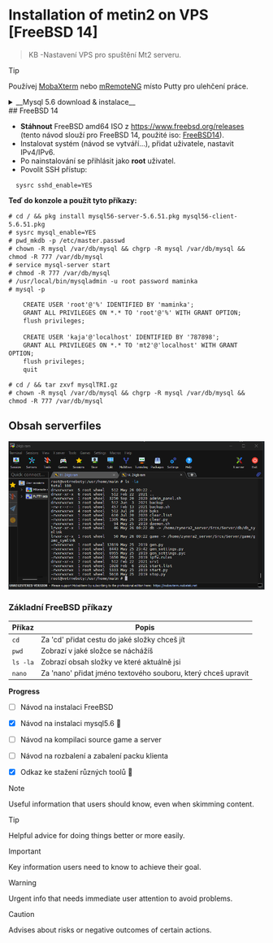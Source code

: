 # Installation of metin2 on VPS [FreeBSD 14]
> KB -Nastavení VPS pro spuštění Mt2 serveru. 

> [!TIP]
> Používej [MobaXterm](https://mobaxterm.mobatek.net/) nebo [mRemoteNG](https://mremoteng.org/) místo Putty pro ulehčení práce.
<details>
<summary>__Mysql 5.6 download & instalace__</summary>
Jelikož je od konce roku 2023 mysql5.6 trvale smazáno z oficiálních portů, je třeba to obejít. Tady je ke stažení kompletní **mysql5.6** client i server část a **lib**ky potřebné k rozjetí **mysql**.
- [mysql5.6-client.pkg](https://github.com/schneond/mt2-vps-process_kb/raw/main/mysql56-client.pkg) :point_down:

- [mysql5.6-server.pkg](https://github.com/schneond/mt2-vps-process_kb/raw/main/mysql56-server.pkg) :point_down:

- [mysql5.6 libs 64bit](https://github.com/schneond/mt2-vps-process_kb/raw/main/mysql56-server.pkg) :point_down:
> [!NOTE]
> Pomocí WinSCP přenes všechny 3 soubory mysql do složky **/**.

**SSH na server a použít tyto příkazy:**
 ```
 # cd / && pkg install mysql56-server-5.6.51.pkg mysql56-client-5.6.51.pkg
 ```
  ```
# sysrc mysql_enable=YES
 ```
 ```
# pwd_mkdb -p /etc/master.passwd
 ```
  ```
# chown -R mysql /var/db/mysql && chgrp -R mysql /var/db/mysql && chmod -R 777 /var/db/mysql
 ```
 ```
# service mysql-server start
 ```
 ```
# chmod -R 777 /var/db/mysql
 ```
 Zde místo "_heslo_" použít cokoliv chceš používat k přihlašování do mysql.
 ```
# /usr/local/bin/mysqladmin -u root password heslo 
 ```
</details>
## FreeBSD 14

- **Stáhnout** FreeBSD amd64 ISO z https://www.freebsd.org/releases (tento návod slouží pro FreeBSD 14, použité iso: [FreeBSD14](https://download.freebsd.org/releases/ISO-IMAGES/14.0/CHECKSUM.SHA256-FreeBSD-14.0-RELEASE-amd64)).
- Instalovat systém (návod se vytváří...), přidat uživatele, nastavit IPv4/IPv6.
- Po nainstalování se přihlásit jako **root** uživatel.
- Povolit SSH přístup:
 ```
   sysrc sshd_enable=YES
```    

**Teď do konzole a použít tyto příkazy:**
```
# cd / && pkg install mysql56-server-5.6.51.pkg mysql56-client-5.6.51.pkg
# sysrc mysql_enable=YES
# pwd_mkdb -p /etc/master.passwd
# chown -R mysql /var/db/mysql && chgrp -R mysql /var/db/mysql && chmod -R 777 /var/db/mysql
# service mysql-server start
# chmod -R 777 /var/db/mysql
# /usr/local/bin/mysqladmin -u root password maminka 
# mysql -p
```
        CREATE USER 'root'@'%' IDENTIFIED BY 'maminka';
        GRANT ALL PRIVILEGES ON *.* TO 'root'@'%' WITH GRANT OPTION;
        flush privileges;
        
        CREATE USER 'kaja'@'localhost' IDENTIFIED BY '787898';
        GRANT ALL PRIVILEGES ON *.* TO 'mt2'@'localhost' WITH GRANT OPTION;
        flush privileges;
        quit
```
# cd / && tar zxvf mysqlTRI.gz
# chown -R mysql /var/db/mysql && chgrp -R mysql /var/db/mysql && chmod -R 777 /var/db/mysql
```
## Obsah serverfiles
![MobaXterm](/assets/mobaxterm.png)

### Základní FreeBSD příkazy
| Příkaz | Popis |
| --- | --- |
| `cd` | Za 'cd' přidat cestu do jaké složky chceš jít |
| `pwd` | Zobrazí v jaké složce se náchážíš |
| `ls -la` | Zobrazí obsah složky ve které aktuálně jsi |
| `nano` | Za 'nano' přidat jméno textového souboru, který chceš upravit |

**Progress**
- [ ] Návod na instalaci FreeBSD 
- [x] Návod na instalaci mysql5.6 :tada:
- [ ] Návod na kompilaci source game a server
- [ ] Návod na rozbalení a zabalení packu klienta
- [x] Odkaz ke stažení různých toolů :tada:











> [!NOTE]
> Useful information that users should know, even when skimming content.

> [!TIP]
> Helpful advice for doing things better or more easily.

> [!IMPORTANT]
> Key information users need to know to achieve their goal.

> [!WARNING]
> Urgent info that needs immediate user attention to avoid problems.

> [!CAUTION]
> Advises about risks or negative outcomes of certain actions.
